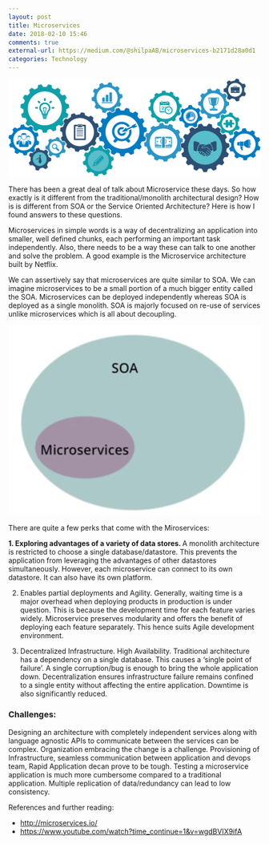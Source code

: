 ```yaml
---
layout: post
title: Microservices
date: 2018-02-10 15:46
comments: true
external-url: https://medium.com/@shilpaAB/microservices-b2171d28a0d1
categories: Technology
---
```


![microservice](/assets/microservices.png)

There has been a great deal of talk about Microservice these days. So how exactly is it different from the traditional/monolith architectural design? How is is different from SOA or the Service Oriented Architecture? Here is how I found answers to these questions.

Microservices in simple words is a way of decentralizing an application into smaller, well defined chunks, each performing an important task independently. Also, there needs to be a way these can talk to one another and solve the problem. A good example is the Microservice architecture built by Netflix.

We can assertively say that microservices are quite similar to SOA. We can imagine microservices to be a small portion of a much bigger entity called the SOA. Microservices can be deployed independently whereas SOA is deployed as a single monolith. SOA is majorly focused on re-use of services unlike microservices which is all about decoupling.

![SOA](/assets/SOA.png)

There are quite a few perks that come with the Miroservices:

<b>1. Exploring advantages of a variety of data stores. </b> A monolith architecture is restricted to choose a single database/datastore. This prevents the application from leveraging the advantages of other datastores simultaneously. However, each microservice can connect to its own datastore. It can also have its own platform.

2. Enables partial deployments and Agility. Generally, waiting time is a major overhead when deploying products in production is under question. This is because the development time for each feature varies widely. Microservice preserves modularity and offers the benefit of deploying each feature separately. This hence suits Agile development environment.

3. Decentralized Infrastructure. High Availability. Traditional architecture has a dependency on a single database. This causes a ‘single point of failure’. A single corruption/bug is enough to bring the whole application down. Decentralization ensures infrastructure failure remains confined to a single entity without affecting the entire application. Downtime is also significantly reduced.

### Challenges:

Designing an architecture with completely independent services along with language agnostic APIs to communicate between the services can be complex.
Organization embracing the change is a challenge. Provisioning of Infrastructure, seamless communication between application and devops team, Rapid Application decan prove to be tough.
Testing a microservice application is much more cumbersome compared to a traditional application.
Multiple replication of data/redundancy can lead to low consistency.

References and further reading:
 - http://microservices.io/
 - https://www.youtube.com/watch?time_continue=1&v=wgdBVIX9ifA